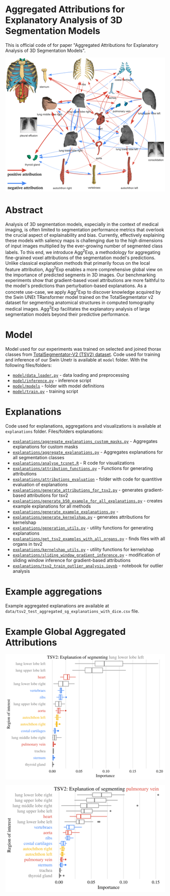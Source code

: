 # Aggregated Attributions for Explanatory Analysis of 3D Segmentation Models
This is official code of for paper "Aggregated Attributions for Explanatory Analysis of 3D Segmentation Models". 

![](images/agg2exp_graph2.png)

# Abstract
Analysis of 3D segmentation models, especially in the context of medical imaging, is often limited to segmentation performance metrics that overlook the crucial aspect of explainability and bias. Currently, effectively explaining these models with saliency maps is challenging due to the high dimensions of input images multiplied by the ever-growing number of segmented class labels. To this end, we introduce Agg$^2$Exp, a methodology for aggregating fine-grained voxel attributions of the segmentation model's predictions. Unlike classical explanation methods that primarily focus on the local feature attribution, Agg$^2$Exp enables a more comprehensive global view on the importance of predicted segments in 3D images. Our benchmarking experiments show that gradient-based voxel attributions are more faithful to the model's predictions than perturbation-based explanations. As a concrete use-case, we apply Agg$^2$Exp to discover knowledge acquired by the Swin UNEt TRansformer model trained on the TotalSegmentator v2 dataset for segmenting anatomical structures in computed tomography medical images. Agg$^2$Exp facilitates the explanatory analysis of large segmentation models beyond their predictive performance. 



# Model
Model used for our experiments was trained on selected and joined thorax classes from [TotalSegmentator-V2 (TSV2) dataset](https://github.com/wasserth/TotalSegmentator).
Code used for training and inference of our Swin Unetr is available at `model` folder. With the following files/folders:
- [`model/data_loader.py`](model/data_loader.py) - data loading and preprocessing
- [`model/inference.py`](model/inference.py) - inference script
- [`model/models`](model/models/) - folder with model definitions
- [`model/train.py`](model/train.py) - training script
# Explanations
Code used for explanations, aggregations and visualizations is available at `explanations` folder.
Files/folders explanations:
- [`explanations/aggregate_explanations_custom_masks.py`](explanations/aggregate_explanations_custom_masks.py) - Aggregates explanations for custom masks
- [`explanations/aggregate_explanations.py`](explanations/aggregate_explanations.py) - Aggregates explanations for all segmentation classes
- [`explanations/analyse_tcsnet.R`](explanations/analyse_tcsnet.R) - R code for visualizations
- [`explanations/attribution_functions.py`](explanations/attribution_functions.py) - Functions for generating attributions
- [`explanations/attributions_evaluation`](explanations/attributions_evaluation/) - folder with code for quantitive evaluation of explanations
- [`explanations/generate_attributions_for_tsv2.py`](explanations/generate_attributions_for_tsv2.py) - generates gradient-based attributions for tsv2
- [`explanations/generate_b50_example_for_all_explanations.py`](explanations/generate_b50_example_for_all_explanations.py) - creates example explanations for all methods
- [`explanations/generate_example_explanations.py`](explanations/generate_example_explanations.py) - 
- [`explanations/generate_kernelshap.py`](explanations/generate_kernelshap.py) - generates attributions for kernelshap
- [`explanations/generation_utils.py`](explanations/generation_utils.py) - utility functions for generating explanations
- [`explanations/get_tsv2_examples_with_all_organs.py`](explanations/get_tsv2_examples_with_all_organs.py) - finds files with all organs in tsv2
- [`explanations/kernelshap_utils.py`](explanations/kernelshap_utils.py) - utility functions for kernelshap
- [`explanations/sliding_window_gradient_inference.py`](explanations/sliding_window_gradient_inference.py) - modification of sliding window inference for gradient-based attributions
- [`explanations/tsv2_train_outlier_analysis.ipynb`](explanations/tsv2_train_outlier_analysis.ipynb) - notebook for outlier analysis

# Example aggregations
Example aggregated explanations are available at `data/tsv2_test_aggregated_sg_explanations_with_dice.csv` file.

# Example Global Aggregated Attributions

![](images/global_lung_lower_lobe_left_tsv2.png)

![](images/global_pulmonary_vein_tsv2.png)
